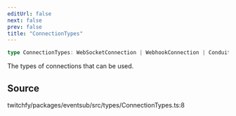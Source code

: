 ```yaml
---
editUrl: false
next: false
prev: false
title: "ConnectionTypes"
---
```


```ts
type ConnectionTypes: WebSocketConnection | WebhookConnection | Conduit;
```

The types of connections that can be used.

## Source

twitchfy/packages/eventsub/src/types/ConnectionTypes.ts:8
